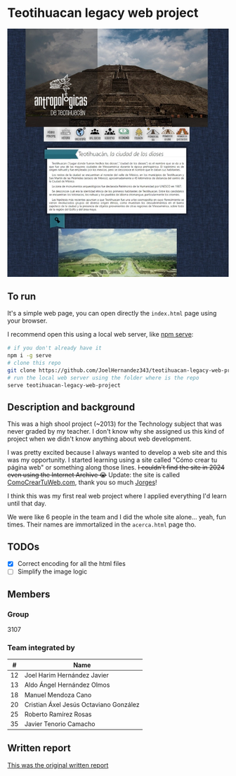 # Teotihuacan legacy web project

![alt text](docs/landing_page.jpeg)

## To run

It's a simple web page, you can open directly the `index.html` page using your browser.

I recommend open this using a local web server, like [npm serve](https://github.com/vercel/serve):

```bash
# if you don't already have it
npm i -g serve
# clone this repo
git clone https://github.com/JoelHernandez343/teotihuacan-legacy-web-project.git
# run the local web server using the folder where is the repo
serve teotihuacan-legacy-web-project
```

## Description and background

This was a high shool project (~2013) for the Technology subject that was never graded by my teacher. I don't know why she assigned us this kind of project when we didn't know anything about web development.

I was pretty excited because I always wanted to develop a web site and this was my opportunity. I started learning using a site called "Cómo crear tu página web" or something along those lines. ~~I couldn't find the site in 2024 even using the Internet Archive :sob:~~ Update: the site is called [ComoCrearTuWeb.com](comocreartuweb.com), thank you so much [Jorges](https://twitter.com/ComoCrearTuWeb)!

I think this was my first real web project where I applied everything I'd learn until that day.

We were like 6 people in the team and I did the whole site alone... yeah, fun times. Their names are immortalized in the `acerca.html` page tho.

## TODOs

-   [x] Correct encoding for all the html files
-   [ ] Simplify the image logic

## Members

### Group

3107

### Team integrated by

| #   | Name                                   |
| --- | -------------------------------------- |
| 12  | Joel Harim Hernández Javier            |
| 13  | Aldo Ángel Hernández Olmos             |
| 18  | Manuel Mendoza Cano                    |
| 20  | Cristian Áxel Jesús Octaviano González |
| 25  | Roberto Ramírez Rosas                  |
| 35  | Javier Tenorio Camacho                 |

## Written report

[This was the original written report](./written_report.pdf)
